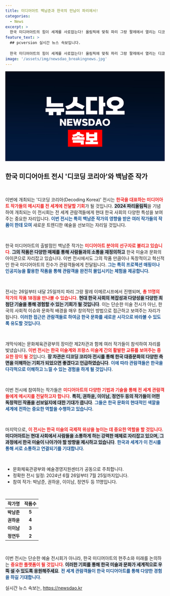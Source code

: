 ```yaml
---
title: 미디어아트 백남준과 한국의 만남이 파리에서!
categories:
  - News
excerpt: >
  한국 미디어아트의 힘이 세계를 사로잡는다! 올림픽에 맞춰 파리 그랑 팔레에서 열리는 디코딩 코리아 전시에서 백남준을 포함한 11명의 작가 작품을 만나보세요. 첨단 기술로 한국 사회의 복잡성을 풀어낸 이 특별한 전시에 여러분을 초대합니다!
feature_text: >
  ## pcversion 실시간 뉴스 속보입니다.

  한국 미디어아트의 힘이 세계를 사로잡는다! 올림픽에 맞춰 파리 그랑 팔레에서 열리는 디코딩 코리아 전시에서 백남준을 포함한 11명의 작가 작품을 만나보세요. 첨단 기술로 한국 사회의 복잡성을 풀어낸 이 특별한 전시에 여러분을 초대합니다!
image: '/assets/img/newsdao_breakingnews.jpg'
---
```


<p><img src="/assets/img/newsdao_breakingnews.jpg" alt="pcversion 속보" /></p>

<h2 data-ke-size="size26">한국 미디어아트 전시 '디코딩 코리아'와 백남준 작가</h2>

<p data-ke-size="size16">&nbsp;</p>

<p>이번에 개최되는 '디코딩 코리아(Decoding Korea)' 전시는 <b><span style="color: #ee2323;">한국을 대표하는 미디어아트 작가들의 메시지를 전 세계에 전달할 기회</span></b>가 될 것입니다. <b><span style="background-color: #21538527;">2024 파리올림픽</span></b>을 기념하여 개최되는 이 전시회는 전 세계 관람객들에게 현대 한국 사회의 다양한 특성을 보여주는 중요한 자리입니다. <b><span style="color: #1a5490;">이번 전시는 특히 백남준 작가의 영향을 받은 여러 작가들의 작품이 한데 모여</span></b> 새로운 트렌디한 예술을 선보이는 자리일 것입니다.</p>

<p data-ke-size="size16">&nbsp;</p>

<p>한국 미디어아트의 출발점인 백남준 작가는 <b><span style="color: #ee2323;">미디어아트 분야의 선구자로 불리고 있습니다</span></b>. <b><span style="background-color: #21538527;">그의 작품은 다양한 매체를 통해 사람들과의 소통을 재정의하고</span></b> 한국 미술과 문화의 아이콘으로 자리잡고 있습니다. 이번 전시에서도 그의 작품 만큼이나 독창적이고 혁신적인 한국 미디어아트의 진수가 관람객들에게 전달됩니다. <b><span style="color: #1a5490;">그는 특히 프로젝션 매핑이나 인공지능을 활용한 작품을 통해 관람객을 완전히 몰입시키는 체험을 제공합니다</span></b>.</p>

<p data-ke-size="size16">&nbsp;</p>

<p>전시는 26일부터 내달 25일까지 파리 그랑 팔레 이메르시프에서 진행되며, <b><span style="color: #ee2323;">총 11명의 작가의 작품 18점을 만나볼 수 있습니다</span></b>. <b><span style="background-color: #21538527;">현대 한국 사회의 복잡성과 다양성을 다양한 최첨단 기술을 통해 경험할 수 있는 기회가 될 것입니다</span></b>. 이는 단순한 미술 전시가 아닌, 한국의 사회적 이슈와 문화적 배경을 매우 창의적인 방법으로 접근하고 보여주는 자리가 됩니다. <b><span style="color: #1a5490;">이러한 접근은 관람객들로 하여금 한국 문화를 새로운 시각으로 바라볼 수 있도록 유도할 것입니다</span></b>.</p>

<p data-ke-size="size16">&nbsp;</p>

<p>개막식에는 문화체육관광부의 장미란 제2차관과 함께 여러 작가들이 참석하여 자리를 빛냈습니다. <b><span style="color: #ee2323;">이번 전시는 한국 미술계와 프랑스 미술계 간의 활발한 교류를 보여주는 중요한 장이 될 것</span></b>입니다. <b><span style="background-color: #21538527;">장 차관은 디코딩 코리아 전시를 통해 한국 대중문화의 다양한 측면을 이해하는 기회가 되었으면 좋겠다고 언급하였습니다</span></b>. <b><span style="color: #1a5490;">이에 따라 관람객들은 한국을 다각적으로 이해하고 느낄 수 있는 경험을 하게 될 것입니다</span></b>.</p>

<p data-ke-size="size16">&nbsp;</p>

<p>이번 전시에 참여하는 작가들은 <b><span style="color: #ee2323;">미디어아트의 다양한 기법과 기술을 통해 전 세계 관람객들에게 메시지를 전달하고자 합니다</span></b>. <b><span style="background-color: #21538527;">특히, 권하윤, 이이남, 정연두 등의 작가들이 어떤 독창적인 작품을 선보일지에 대한 기대가 큽니다</span></b>. <b><span style="color: #1a5490;">그들은 한국 문화의 현대적인 색깔을 세계에 전하는 중요한 역할을 수행하고 있습니다</span></b>.</p>

<p data-ke-size="size16">&nbsp;</p>

<p>마지막으로, <b><span style="color: #ee2323;">이 전시는 한국 미술의 국제적 위상을 높이는 데 중요한 역할을 할 것입니다</span></b>. <b><span style="background-color: #21538527;">미디어아트는 현대 사회에서 사람들을 소통하게 하는 강력한 매체로 자리잡고 있으며, 그 과정에서 한국 미술이 나아가야 할 방향을 제시하고 있습니다</span></b>. <b><span style="color: #1a5490;">한국과 세계가 이 전시를 통해 서로 소통하고 연결되기를 기대합니다</span></b>.</p>

<p data-ke-size="size16">&nbsp;</p>

<ul>
  <li>문화체육관광부와 예술경영지원센터가 공동으로 주최합니다.</li>
  <li>정확한 전시 일정: 2024년 6월 26일부터 7월 25일까지입니다.</li>
  <li>참여 작가: 박남준, 권하윤, 이이남, 정연두 등 11명입니다.</li>
</ul>

<p data-ke-size="size16">&nbsp;</p>

<table style="width: 100%;">
    <thead>
        <tr>
            <th style="text-align: center; height: 17px;"><b>작가명</b></th>
            <th style="text-align: center; height: 17px;"><b>작품수</b></th>
        </tr>
    </thead>
    <tbody>
        <tr>
            <td style="text-align: center; height: 17px;"><b>박남준</b></td>
            <td style="text-align: center; height: 17px;"><b>5</b></td>
        </tr>
        <tr>
            <td style="text-align: center; height: 17px;"><b>권하윤</b></td>
            <td style="text-align: center; height: 17px;"><b>4</b></td>
        </tr>
        <tr>
            <td style="text-align: center; height: 17px;"><b>이이남</b></td>
            <td style="text-align: center; height: 17px;"><b>3</b></td>
        </tr>
        <tr>
            <td style="text-align: center; height: 17px;"><b>정연두</b></td>
            <td style="text-align: center; height: 17px;"><b>2</b></td>
        </tr>
    </tbody>
</table>

<p data-ke-size="size16">&nbsp;</p>

<p>이번 전시는 단순한 예술 전시회가 아니라, 한국 미디어아트의 현주소와 미래를 논의하는 <b><span style="color: #ee2323;">중요한 플랫폼이 될 것입니다</span></b>. <b><span style="background-color: #21538527;">이러한 기회를 통해 한국 미술과 문화가 세계적으로 우뚝 설 수 있도록 응원해주세요</span></b>. <b><span style="color: #1a5490;">전 세계 관람객들이 한국 미디어아트를 통해 다양한 경험을 하길 기대합니다</span></b>.</p>
실시간 뉴스 속보는, <a href="https://newsdao.kr" rel="dofollow">https://newsdao.kr</a>


